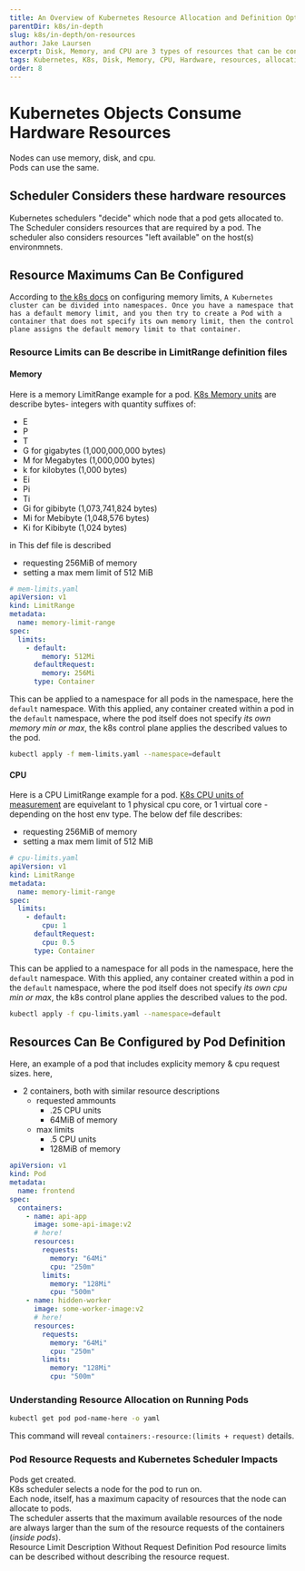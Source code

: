 ```yaml
---
title: An Overview of Kubernetes Resource Allocation and Definition Options
parentDir: k8s/in-depth
slug: k8s/in-depth/on-resources
author: Jake Laursen
excerpt: Disk, Memory, and CPU are 3 types of resources that can be configured within Kubernets
tags: Kubernetes, K8s, Disk, Memory, CPU, Hardware, resources, allocation
order: 8
---
```


# Kubernetes Objects Consume Hardware Resources
Nodes can use memory, disk, and cpu.  
Pods can use the same.  

## Scheduler Considers these hardware resources
Kubernetes schedulers "decide" which node that a pod gets allocated to. The Scheduler considers resources that are required by a pod. The scheduler also considers resources "left available" on the host(s) environmnets.  

## Resource Maximums Can Be Configured
According to [the k8s docs](https://kubernetes.io/docs/tasks/administer-cluster/manage-resources/memory-default-namespace/) on configuring memory limits,
`A Kubernetes cluster can be divided into namespaces. Once you have a namespace that has a default memory limit, and you then try to create a Pod with a container that does not specify its own memory limit, then the control plane assigns the default memory limit to that container.`  

### Resource Limits can Be describe in LimitRange definition files

#### Memory
Here is a memory LimitRange example for a pod. [K8s Memory units](https://kubernetes.io/docs/concepts/configuration/manage-resources-containers/#resource-units-in-kubernetes) are describe bytes- integers with quantity suffixes of:
- E 
- P
- T
- G for gigabytes (1,000,000,000 bytes)
- M for Megabytes (1,000,000 bytes)
- k for kilobytes (1,000 bytes)
- Ei
- Pi
- Ti
- Gi for gibibyte (1,073,741,824 bytes)
- Mi for Mebibyte (1,048,576 bytes)
- Ki for Kibibyte (1,024 bytes)

in This def file is described
- requesting 256MiB of memory
- setting a max mem limit of 512 MiB

```yaml
# mem-limits.yaml
apiVersion: v1
kind: LimitRange
metadata:
  name: memory-limit-range
spec:
  limits:
    - default:
        memory: 512Mi
      defaultRequest:
        memory: 256Mi
      type: Container
```

This can be applied to a namespace for all pods in the namespace, here the `default` namespace. With this applied, any container created within a pod in the `default` namespace, where the pod itself does not specify _its own memory min or max_, the k8s control plane applies the described values to the pod.
```bash
kubectl apply -f mem-limits.yaml --namespace=default
```


#### CPU
Here is a CPU LimitRange example for a pod. [K8s CPU units of measurement](https://kubernetes.io/docs/concepts/configuration/manage-resources-containers/#resource-units-in-kubernetes) are equivelant to 1 physical cpu core, or 1 virtual core - depending on the host env type. The below def file describes:
- requesting 256MiB of memory
- setting a max mem limit of 512 MiB

```yaml
# cpu-limits.yaml
apiVersion: v1
kind: LimitRange
metadata:
  name: memory-limit-range
spec:
  limits:
    - default:
        cpu: 1
      defaultRequest:
        cpu: 0.5
      type: Container
```

This can be applied to a namespace for all pods in the namespace, here the `default` namespace. With this applied, any container created within a pod in the `default` namespace, where the pod itself does not specify _its own cpu min or max_, the k8s control plane applies the described values to the pod.
```bash
kubectl apply -f cpu-limits.yaml --namespace=default
```


## Resources Can Be Configured by Pod Definition
Here, an example of a pod that includes explicity memory & cpu request sizes. here,
- 2 containers, both with similar resource descriptions
    - requested ammounts
      - .25 CPU units
      - 64MiB of memory
    - max limits
      - .5 CPU units
      - 128MiB of memory
```yaml
apiVersion: v1
kind: Pod
metadata:
  name: frontend
spec:
  containers:
    - name: api-app
      image: some-api-image:v2
      # here!
      resources:
        requests:
          memory: "64Mi"
          cpu: "250m"
        limits:
          memory: "128Mi"
          cpu: "500m"
    - name: hidden-worker
      image: some-worker-image:v2
      # here!
      resources:
        requests:
          memory: "64Mi"
          cpu: "250m"
        limits:
          memory: "128Mi"
          cpu: "500m"
```

### Understanding Resource Allocation on Running Pods
```bash
kubectl get pod pod-name-here -o yaml
```
This command will reveal `containers:-resource:(limits + request)` details.  

### Pod Resource Requests and Kubernetes Scheduler Impacts
Pods get created.  
K8s scheduler selects a node for the pod to run on.  
Each node, itself, has a maximum capacity of resources that the node can allocate to pods.  
The scheduler asserts that the maximum available resources of the node are always larger than the sum of the resource requests of the containers (_inside pods_).  
Resource Limit Description Without Request Definition
Pod resource limits can be described without describing the resource request.  
